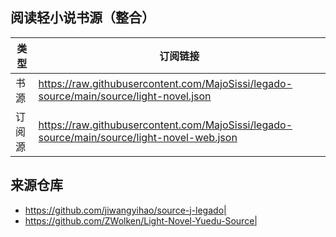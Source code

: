 ## 阅读轻小说书源（整合）

|类型|订阅链接|
|---|---|
|书源|https://raw.githubusercontent.com/MajoSissi/legado-source/main/source/light-novel.json|
|订阅源|https://raw.githubusercontent.com/MajoSissi/legado-source/main/source/light-novel-web.json|

## 来源仓库
* https://github.com/jiwangyihao/source-j-legado|
* https://github.com/ZWolken/Light-Novel-Yuedu-Source|
